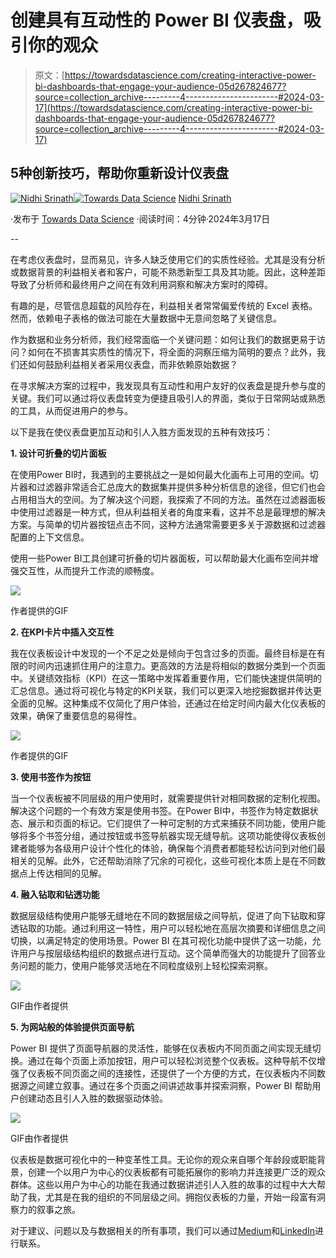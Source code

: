 # 创建具有互动性的 Power BI 仪表盘，吸引你的观众

> 原文：[https://towardsdatascience.com/creating-interactive-power-bi-dashboards-that-engage-your-audience-05d267824677?source=collection_archive---------4-----------------------#2024-03-17](https://towardsdatascience.com/creating-interactive-power-bi-dashboards-that-engage-your-audience-05d267824677?source=collection_archive---------4-----------------------#2024-03-17)

## 5种创新技巧，帮助你重新设计仪表盘

[](https://medium.com/@nidhsrinath?source=post_page---byline--05d267824677--------------------------------)[![Nidhi Srinath](../Images/82ef87306a42a7e71be2a470a286f26d.png)](https://medium.com/@nidhsrinath?source=post_page---byline--05d267824677--------------------------------)[](https://towardsdatascience.com/?source=post_page---byline--05d267824677--------------------------------)[![Towards Data Science](../Images/a6ff2676ffcc0c7aad8aaf1d79379785.png)](https://towardsdatascience.com/?source=post_page---byline--05d267824677--------------------------------) [Nidhi Srinath](https://medium.com/@nidhsrinath?source=post_page---byline--05d267824677--------------------------------)

·发布于 [Towards Data Science](https://towardsdatascience.com/?source=post_page---byline--05d267824677--------------------------------) ·阅读时间：4分钟·2024年3月17日

--

在考虑仪表盘时，显而易见，许多人缺乏使用它们的实质性经验。尤其是没有分析或数据背景的利益相关者和客户，可能不熟悉新型工具及其功能。因此，这种差距导致了分析师和最终用户之间在有效利用洞察和解决方案时的障碍。

有趣的是，尽管信息超载的风险存在，利益相关者常常偏爱传统的 Excel 表格。然而，依赖电子表格的做法可能在大量数据中无意间忽略了关键信息。

作为数据和业务分析师，我们经常面临一个关键问题：如何让我们的数据更易于访问？如何在不损害其实质性的情况下，将全面的洞察压缩为简明的要点？此外，我们还如何鼓励利益相关者采用仪表盘，而非依赖原始数据？

在寻求解决方案的过程中，我发现具有互动性和用户友好的仪表盘是提升参与度的关键。我们可以通过将仪表盘转变为便捷且吸引人的界面，类似于日常网站或熟悉的工具，从而促进用户的参与。

以下是我在使仪表盘更加互动和引人入胜方面发现的五种有效技巧：

**1\. 设计可折叠的切片面板**

在使用Power BI时，我遇到的主要挑战之一是如何最大化画布上可用的空间。切片器和过滤器非常适合汇总庞大的数据集并提供多种分析信息的途径，但它们也会占用相当大的空间。为了解决这个问题，我探索了不同的方法。虽然在过滤器面板中使用过滤器是一种方式，但从利益相关者的角度来看，这并不总是最理想的解决方案。与简单的切片器按钮点击不同，这种方法通常需要更多关于源数据和过滤器配置的上下文信息。

使用一些Power BI工具创建可折叠的切片器面板，可以帮助最大化画布空间并增强交互性，从而提升工作流的顺畅度。

![](../Images/f15cde3c4ad655386e9fe982c839e377.png)

作者提供的GIF

**2\. 在KPI卡片中插入交互性**

我在仪表板设计中发现的一个不足之处是倾向于包含过多的页面。最终目标是在有限的时间内迅速抓住用户的注意力。更高效的方法是将相似的数据分类到一个页面中。关键绩效指标（KPI）在这一策略中发挥着重要作用，它们能快速提供简明的汇总信息。通过将可视化与特定的KPI关联，我们可以更深入地挖掘数据并传达更全面的见解。这种集成不仅简化了用户体验，还通过在给定时间内最大化仪表板的效果，确保了重要信息的易得性。

![](../Images/b468e7271b15327dfc887b5460f15cc2.png)

作者提供的GIF

**3\. 使用书签作为按钮**

当一个仪表板被不同层级的用户使用时，就需要提供针对相同数据的定制化视图。解决这个问题的一个有效方案是使用书签。在Power BI中，书签作为特定数据状态、展示和页面的标记。它们提供了一种可定制的方式来捕获不同功能，使用户能够将多个书签分组，通过按钮或书签导航器实现无缝导航。这项功能使得仪表板创建者能够为各级用户设计个性化的体验，确保每个消费者都能轻松访问到对他们最相关的见解。此外，它还帮助消除了冗余的可视化，这些可视化本质上是在不同数据点上传达相同的见解。

**4\. 融入钻取和钻透功能**

数据层级结构使用户能够无缝地在不同的数据层级之间导航，促进了向下钻取和穿透钻取的功能。通过利用这一特性，用户可以轻松地在高层次摘要和详细信息之间切换，以满足特定的使用场景。Power BI 在其可视化功能中提供了这一功能，允许用户与按层级结构组织的数据点进行互动。这个简单而强大的功能提升了回答业务问题的能力，使用户能够灵活地在不同粒度级别上轻松探索洞察。

![](../Images/1a3352b75a99b10213acbd6a13600e86.png)

GIF由作者提供

**5\. 为网站般的体验提供页面导航**

Power BI 提供了页面导航器的灵活性，能够在仪表板内不同页面之间实现无缝切换。通过在每个页面上添加按钮，用户可以轻松浏览整个仪表板。这种导航不仅增强了仪表板不同页面之间的连接性，还提供了一个方便的方式，在仪表板内不同数据源之间建立叙事。通过在多个页面之间讲述故事并探索洞察，Power BI 帮助用户创建动态且引人入胜的数据驱动体验。

![](../Images/9357a34b73b69371f7928731b18e7a98.png)

GIF由作者提供

仪表板是数据可视化中的一种变革性工具。无论你的观众来自哪个年龄段或职能背景，创建一个以用户为中心的仪表板都有可能拓展你的影响力并连接更广泛的观众群体。这些以用户为中心的功能在我通过数据讲述引人入胜的故事的过程中大大帮助了我，尤其是在我的组织的不同层级之间。拥抱仪表板的力量，开始一段富有洞察力的叙事之旅。

对于建议、问题以及与数据相关的所有事项，我们可以通过[Medium](https://medium.com/@nidhsrinath)和[LinkedIn](https://www.linkedin.com/in/nidhi-srinath/)进行联系。
